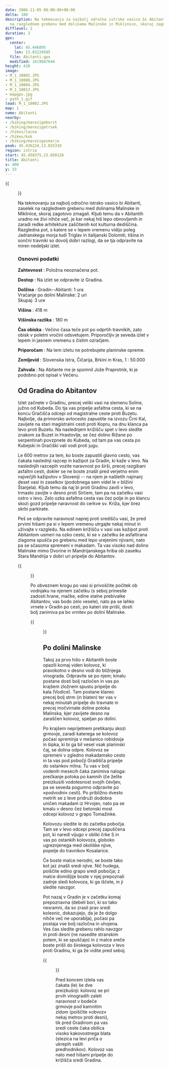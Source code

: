 ```yaml
---
date: 2006-11-05 00:00:00+00:00
delta: 180
description: Na tekmovanju za najbolj odročno istrsko vasico bi Abitanti, zaselek
  na razglednem grebenu med dolinama Malinske in Miklinice, skoraj zagotovo zmagali.
difflevel: 2
duration: 3
gpx:
  center:
    lat: 45.446895
    lon: 13.83224585
  file: Abitanti.gpx
  modified: 1619847644
height: 418
image:
- M_1_10002.JPG
- M_1_10008.JPG
- M_1_10004.JPG
- M_1_10013.JPG
- mapgps.jpg
- path_1.gif
lead: M_1_10002.JPG
map: 1
name: Abitanti
nearby:
- /biking/marezigeborst
- /biking/marezigetrsek
- /hikes/lacna
- /hikes/kuk
- /biking/marezigesmarje
peak: 45.436224,13.825319
region: istria
start: 45.458375,13.850126
title: Abitanti
x: 408
y: 33
---
```


{{<figure src="M_1_10002.JPG">}}

Na tekmovanju za najbolj odročno istrsko vasico bi Abitanti, zaselek na razglednem grebenu med dolinama Malinske in Miklinice, skoraj zagotovo zmagali. Kljub temu da v Abitantih uradno ne živi nihče več, je kar nekaj hiš lepo obnovljenih in zaradi redke arhitekture zaščitenih kot kulturna dediščina. Razgledna pot, s katere se v lepem vremenu vidijo poleg Jadranskega morja tudi Triglav in italijanski Dolomiti, tišina in sončni travniki so dovolj dobri razlogi, da se tja odpravite na miren nedeljski izlet.

### Osnovni podatki

**Zahtevnost**
:   Položna neoznačena pot.

**Dostop**
:   Na izlet se odpravite iz Gradina.

**Dolžina**
:   Gradin--Abitanti: 1 ura\
    Vračanje po dolini Malinske: 2 uri\
    Skupaj: 3 ure

**Višina**
:   418 m

**Višinska razlika**
:   180 m

**Čas obiska**
:   Večino časa teče pot po odprtih travnikih, zato obisk v poletni vročini odsvetujem. Priporočljiv je seveda izlet v lepem in jasnem vremenu s čistim ozračjem.

**Priporočam**
:   Na tem izletu ne potrebujete planinske opreme.

**Zemljevid**
:   Slovenska Istra, Čičarija, Brkini in Kras, 1 : 50.000

**Zahvala**
:   Na Abitante me je spomnil Jože Praprotnik, ki je podobno pot opisal v Večeru.

Od Gradina do Abitantov
-----------------------

Izlet začnete v Gradinu, precej veliki vasi na slemenu Soline, južno od Kubeda. Do tja vas pripelje asfaltna cesta, ki se na koncu Gračišča odcepi od magistralne ceste proti Buzetu. Najbolje, da primorsko avtocesto zapustite na izvozu Črni Kal, zavijete na stari magistralni cesti proti Kopru, na dnu klanca pa levo proti Buzetu. Na naslednjem križišču spet v levo sledite znakom za Buzet in Hrastovlje, se čez dolino Rižane po serpentinah povzpnete do Kubeda, od tam pa vas cesta po Kubejski in Gračiški vali vodi proti jugu.

Le 600 metrov za tem, ko boste zapustili glavno cesto, vas čakata naslednji razcep in kažipot za Gradin, ki kaže v levo. Na naslednjih razcepih vozite naravnost po širši, precej razgibani asfaltni cesti, dokler se ne boste znašli pred verjetno enim največjih kažipotov v Sloveniji -- na njem je naštetih najmanj deset vasi in zaselkov (podobnega sem videl le v bližini Štanjela). Kljub temu da naj bi proti Gradinu zavili v levo, trmasto zavijte v desno proti Sirčem, tam pa na začetku vasi ostro v levo. Zelo ozka asfaltna cesta vas čez polje in po klancu skozi gozd pripelje naravnost do cerkve sv. Križa, kjer brez skrbi parkirate.

Peš se odpravite naravnost naprej proti središču vasi, že pred prvimi hišami pa si v lepem vremenu utrgajte nekaj minut in uživajte v razgledu. Na edinem križišču v vasi vas kažipot proti Abitantom usmeri na ozko cesto, ki se v začetku še asfaltirana zlagoma spušča po grebenu med lepo urejenimi njivami, nato pa se sčasoma spremeni v makadam. Ta vas visoko nad dolino Malinske mimo Dvorine in Mandrijanskega hriba ob zaselku Stara Mandrija v dobri uri pripelje do Abitantov.

{{<figure src="M_1_10008.JPG" caption="Prvi pogled na Abitante">}}

Po obveznem krogu po vasi si privoščite počitek ob vodnjaku na njenem začetku (s seboj prinesite zadosti hrane, mačke, edine stalne prebivalke Abitantov, vas bodo zelo vesele), nato pa se lahko vrnete v Gradin po cesti, po kateri ste prišli, dosti bolj zanimiva pa bo vrnitev po dolini Malinske.

{{<figure src="M_1_10004.JPG">}}

Po dolini Malinske
------------------

Takoj za prvo hišo v Abitantih boste opazili komaj viden kolovoz, ki pravokotno v desno vodi do bližnjega vinograda. Odpravite se po njem; kmalu postane dosti bolj razločen in vas po krajšem zložnem spustu pripelje do kala (Vodice). Tam postane klanec precej bolj strm (in blaten) ter vas v nekaj minutah pripelje do travnate in precej močvirnate doline potoka Malinska, kjer zavijete desno na zaraščen kolovoz, speljan po dolini.

Po krajšem neprijetnem pretikanju skozi grmovje, zaradi katerega se kolovoz počasi spreminja v mešanico robidovja in šipka, ki bi ga bil vesel vsak planinski čaj, se dolina odpre. Kolovoz se spremeni v zgledno makadamsko cesto in ta vas pod pobočji Gradišča pripelje do ostankov mlina. Tu vas v bolj vodenih mesecih čaka zanimiva naloga: prečkanje potoka po kamnih (če želite preizkusiti vodotesnost svojih čevljev, pa se seveda pogumno odpravite po »podvodni« cesti). Po približno dvesto metrih se z leve pridruži dodobra uničen makadam iz Hrvojev, nato pa se kmalu v desno čez betonski most odcepi kolovoz v grapo Tomažinke.

Kolovozu sledite le do začetka pobočja. Tam se v levo odcepi precej zapuščena pot, ki naredi vijugo v obliki črke S in vas po ostankih kolovoza, globoko ugreznjenega med okoliške njive, popelje do travnikov Kosalarice.

Če boste malce nerodni, se boste tako kot jaz znašli sredi njive. Nič hudega, poiščite edino grapo sredi pobočja; z malce domišljije boste v njej prepoznali zadnje sledi kolovoza, ki ga iščete, in ji sledite navzgor.

Pot nazaj v Gradin je v začetku komaj prepoznavna (debeli bori, ki so tako nesramni, da so zrasli prav sredi kolesnic, dokazujejo, da je že dolgo nihče več ne uporablja), počasi pa postaja vse bolj razločna in uhojena. Ves čas sledite grebenu rahlo navzgor in proti desni (ne nasedite stranskim potem, ki se spuščajo) in z malce sreče boste prišli do širokega kolovoza v levo proti Gradinu, ki ga že vidite pred seboj.

{{<figure src="M_1_10013.JPG">}}

Pred koncem izleta vas čakata (le) še dve preizkušnji: kolovoz se pri prvih vinogradih zaleti naravnost v bodeče grmovje pod kamnitim zidom (poiščite »obvoz« nekaj metrov proti desni), tik pred Gradinom pa vas sredi ceste čaka obilica visoko kakovostnega blata (stezica na levi priča o ukrepih vaših predhodnikov). Kolovoz vas nato med hišami pripelje do križišča sredi Gradina.
